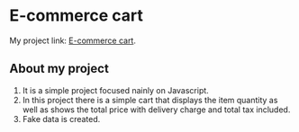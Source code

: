 # E-commerce cart


My project link: [E-commerce cart](https://xenodochial-mcnulty-7aa861.netlify.app/).

## About my project
<ol>
    <li>It is a simple project focused nainly on Javascript.</li>
    <li>In this project there is a simple cart that displays the item quantity as well as shows the total price with delivery charge and total tax included.</li>
    <li>Fake data is created.</li> 
</ol>